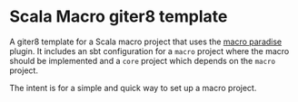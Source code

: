 # Scala Macro giter8 template

A giter8 template for a Scala macro project that uses the [macro paradise](http://docs.scala-lang.org/overviews/macros/paradise.html) plugin. It includes an sbt configuration for a `macro` project where the macro should be implemented and a `core` project which depends on the `macro` project.

The intent is for a simple and quick way to set up a macro project.
